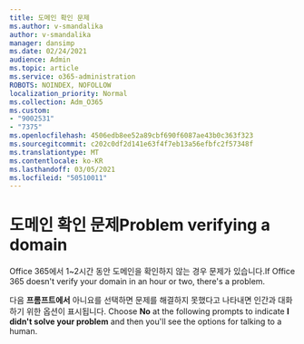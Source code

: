 ```yaml
---
title: 도메인 확인 문제
ms.author: v-smandalika
author: v-smandalika
manager: dansimp
ms.date: 02/24/2021
audience: Admin
ms.topic: article
ms.service: o365-administration
ROBOTS: NOINDEX, NOFOLLOW
localization_priority: Normal
ms.collection: Adm_O365
ms.custom:
- "9002531"
- "7375"
ms.openlocfilehash: 4506edb8ee52a89cbf690f6087ae43b0c363f323
ms.sourcegitcommit: c202c0df2d141e63f4f7eb13a56efbfc2f57348f
ms.translationtype: MT
ms.contentlocale: ko-KR
ms.lasthandoff: 03/05/2021
ms.locfileid: "50510011"
---
```

# <a name="problem-verifying-a-domain"></a><span data-ttu-id="f8f6d-102">도메인 확인 문제</span><span class="sxs-lookup"><span data-stu-id="f8f6d-102">Problem verifying a domain</span></span>

<span data-ttu-id="f8f6d-103">Office 365에서 1~2시간 동안 도메인을 확인하지 않는 경우 문제가 있습니다.</span><span class="sxs-lookup"><span data-stu-id="f8f6d-103">If Office 365 doesn't verify your domain in an hour or two, there's a problem.</span></span>

<span data-ttu-id="f8f6d-104">다음 **프롬프트에서** 아니요를 선택하면 문제를 해결하지 못했다고 나타내면 인간과 대화하기 위한 옵션이 표시됩니다. </span><span class="sxs-lookup"><span data-stu-id="f8f6d-104">Choose **No** at the following prompts to indicate **I didn't solve your problem** and then you'll see the options for talking to a human.</span></span>

